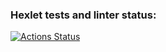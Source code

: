 ### Hexlet tests and linter status:
[![Actions Status](https://github.com/swiftproger/layout-designer-project-58/actions/workflows/hexlet-check.yml/badge.svg)](https://github.com/swiftproger/layout-designer-project-58/actions)